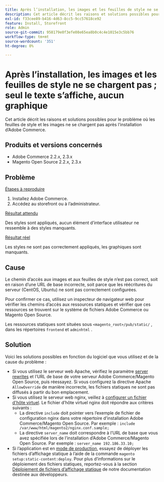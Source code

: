 ```yaml
---
title: Après l’installation, les images et les feuilles de style ne se chargent pas ; seul le texte s’affiche, aucun graphique
description: Cet article décrit les raisons et solutions possibles pour le problème où les feuilles de style et les images ne se chargent pas après l’installation d’Adobe Commerce.
exl-id: f33cee89-b416-4d63-8cc5-9cc57618ce92
feature: Install, Storefront
role: Admin
source-git-commit: 958179e0f3efe08e65ea8b0c4c4e1015e3c5bb76
workflow-type: tm+mt
source-wordcount: '351'
ht-degree: 0%

---
```


# Après l’installation, les images et les feuilles de style ne se chargent pas ; seul le texte s’affiche, aucun graphique

Cet article décrit les raisons et solutions possibles pour le problème où les feuilles de style et les images ne se chargent pas après l’installation d’Adobe Commerce.

## Produits et versions concernés

* Adobe Commerce 2.2.x, 2.3.x
* Magento Open Source 2.2.x, 2.3.x

## Problème

<u>Étapes à reproduire</u>

1. Installez Adobe Commerce.
1. Accédez au storefront ou à l’administrateur.

<u>Résultat attendu</u>

Des styles sont appliqués, aucun élément d’interface utilisateur ne ressemble à des styles manquants.

<u>Résultat réel</u>

Les styles ne sont pas correctement appliqués, les graphiques sont manquants.

## Cause

Le chemin d’accès aux images et aux feuilles de style n’est pas correct, soit en raison d’une URL de base incorrecte, soit parce que les réécritures du serveur (CentOS, Ubuntu) ne sont pas correctement configurées.

Pour confirmer ce cas, utilisez un inspecteur de navigateur web pour vérifier les chemins d’accès aux ressources statiques et vérifier que ces ressources se trouvent sur le système de fichiers Adobe Commerce ou Magento Open Source.

Les ressources statiques sont situées sous `<magento_root>/pub/static/` , dans les répertoires `frontend` et `adminhtml` .

## Solution

Voici les solutions possibles en fonction du logiciel que vous utilisez et de la cause du problème :

* Si vous utilisez le serveur web Apache, vérifiez le paramètre [server rewrites](https://devdocs.magento.com/guides/v2.3/install-gde/prereq/apache.html#apache-help-rewrite) et l’URL de base de votre serveur Adobe Commerce/Magento Open Source, puis réessayez. Si vous configurez la directive Apache `AllowOverride` de manière incorrecte, les fichiers statiques ne sont pas diffusés à partir du bon emplacement.
* Si vous utilisez le serveur web nginx, veillez à [configurer un fichier d&#39;hôte virtuel](https://devdocs.magento.com/guides/v2.3/install-gde/prereq/nginx.html#configure-nginx-ubuntu). Le fichier d’hôte virtuel nginx doit répondre aux critères suivants :
   * La directive `include` doit pointer vers l’exemple de fichier de configuration nginx dans votre répertoire d’installation Adobe Commerce/Magento Open Source. Par exemple :    `include /var/www/html/magento2/nginx.conf.sample;`
   * La directive `server_name` doit correspondre à l’URL de base que vous avez spécifiée lors de l’installation d’Adobe Commerce/Magento Open Source. Par exemple : `server_name 192.186.33.10;`
* Si l’application est en [mode de production](https://devdocs.magento.com/guides/v2.3/config-guide/bootstrap/magento-modes.html#production-mode), essayez de déployer les fichiers d’affichage statique à l’aide de la commande `magento setup:static-content:deploy`. Pour plus d’informations sur le déploiement des fichiers statiques, reportez-vous à la section [Déploiement de fichiers d’affichage statique](https://devdocs.magento.com/guides/v2.3/install-gde/install/cli/install-cli-subcommands-maint.html) de notre documentation destinée aux développeurs.
